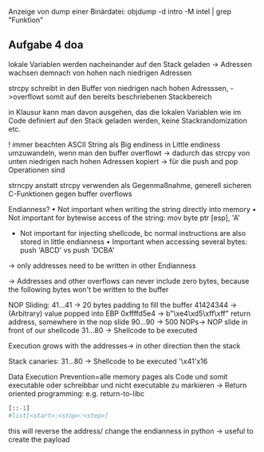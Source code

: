 
Anzeige von dump einer Binärdatei:
objdump -d intro -M intel | grep "Funktion"


## Aufgabe 4 doa
lokale Variablen werden nacheinander auf den Stack geladen
-> Adressen wachsen demnach von hohen nach niedrigen Adressen

strcpy schreibt in den Buffer von niedrigen nach hohen Adresssen,
->overflowt somit auf den bereits beschriebenen Stackbereich

in Klausur kann man davon ausgehen, das die lokalen Variablen wie im Code definiert auf den Stack geladen werden, keine Stackrandomization etc.


! immer beachten ASCII String als Big endiness in Little endiness umzuwandeln, wenn man den buffer overflowt
-> dadurch das strcpy von unten niedrigen nach hohen Adressen kopiert
-> für die push and pop Operationen sind 


strncpy anstatt strcpy verwenden als Gegenmaßnahme,
generell sicheren C-Funktionen gegen buffer overflows


Endianness?
• Not important when writing the string directly into memory
• Not important for bytewise access of the string: mov byte ptr [esp], 'A'
- Not important for injecting shellcode, bc normal instructions are also stored in little endianness
• Important when accessing several bytes: push 'ABCD' vs push 'DCBA'

-> only addresses need to be written in other Endianness


-> Addresses and other overflows can never include zero bytes, because the following bytes won't be written to the buffer

NOP Sliding:
41...41 -> 20 bytes padding to fill the buffer 
41424344 -> (Arbitrary) value popped into EBP
0xffffd5e4 -> b"\xe4\xd5\xff\xff" return address, somewhere in the nop slide
90...90 -> 500  NOPs-> NOP slide in front of our shellcode
31...80 -> Shellcode to be executed

Execution grows with the addresses-> in other direction then the stack


Stack canaries:
31...80 -> Shellcode to be executed
'\x41'x16


Data Execution Prevention=alle memory pages als Code und somit executable oder schreibbar und nicht executable zu markieren
-> Return oriented programming: e.g. return-to-libc



```python
[::-1]
#list[<start>:<stop>:<step>]
```
this will reverse the address/ change the endianness in python -> useful to create the payload